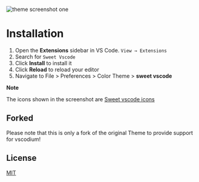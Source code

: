 ![theme screenshot one](images/preview2.png)

# Installation

1. Open the **Extensions** sidebar in VS Code. `View → Extensions`
1. Search for `Sweet Vscode`
1. Click **Install** to install it
1. Click **Reload** to reload your editor
1. Navigate to File > Preferences > Color Theme > **sweet vscode**

**Note**

The icons shown in the screenshot are [Sweet vscode icons](https://open-vsx.org/extension/Letgamer/sweet-vscode-icons)

## Forked
Please note that this is only a fork of the original Theme to provide support for vscodium!

## License

[MIT](https://github.com/Letgamer/sweet-vscode/blob/master/LICENSE)

